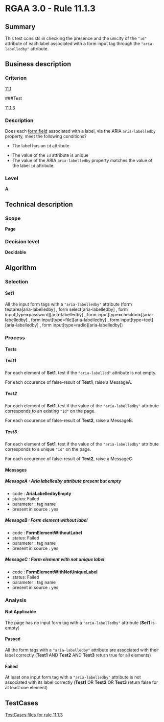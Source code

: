 # RGAA 3.0 -  Rule 11.1.3

## Summary

This test consists in checking the presence and the unicity of the `"id"` attribute of each label associated with a form input tag through the `"aria-labelledby"` attribute.

## Business description

### Criterion

[11.1](http://asqatasun.github.io/RGAA--3.0--EN/RGAA3.0_Criteria_English_version_v1.html#crit-11-1)

###Test

[11.1.3](http://asqatasun.github.io/RGAA--3.0--EN/RGAA3.0_Criteria_English_version_v1.html#test-11-1-3)

### Description
Does each <a href="http://asqatasun.github.io/RGAA--3.0--EN/RGAA3.0_Glossary_English_version_v1.html#mChpSaisie">form
  field</a> associated with a label, via the ARIA
    <code>aria-labelledby</code> property, meet the following
    conditions?
    <ul><li> The label has an <code>id</code>
   attribute</li>
  <li>The value of the <code>id</code>
   attribute is unique</li>
  <li> The value of the ARIA
   <code>aria-labelledby</code> property matches the value of the
   label <code>id</code> attribute</li>
    </ul> 


### Level

**A**

## Technical description

### Scope

**Page**

### Decision level

**Decidable**

## Algorithm

### Selection
 
#### Set1

All the input form tags with a `"aria-labelledby"` attribute (form textarea[aria-labelledby] , form select[aria-labelledby] , form input[type=password][aria-labelledby] , form input[type=checkbox][aria-labelledby] , form input[type=file][aria-labelledby] , form input[type=text][aria-labelledby] , form input[type=radio][aria-labelledby])

### Process

#### Tests

##### Test1

For each element of **Set1**, test if the `"aria-labelled"` attribute is not empty.

For each occurence of false-result of **Test1**, raise a MessageA.

##### Test2

For each element of **Set1**, test if the value of the `"aria-labelledby"` attribute corresponds to an existing `"id"` on the page.

For each occurence of false-result of **Test2**, raise a MessageB.

##### Test3

For each element of **Set1**, test if the value of the `"aria-labelledby"` attribute corresponds to a unique `"id"` on the page.

For each occurence of false-result of **Test2**, raise a MessageC.

#### Messages 

##### MessageA : Aria labelledby attribute present but empty

- code : **AriaLabelledbyEmpty**
- status: Failed
- parameter : tag name
- present in source : yes

##### MessageB : Form element without label

- code : **FormElementWithoutLabel**
- status: Failed
- parameter : tag name
- present in source : yes

##### MessageC : Form element with not unique label

- code : **FormElementWithNotUniqueLabel**
- status: Failed
- parameter : tag name
- present in source : yes

### Analysis

#### Not Applicable

The page has no input form tag with a `"aria-labelledby"` attribute (**Set1** is empty)

#### Passed

All the form tags with a `"aria-labelledby"` attribute are associated with their label correctly (**Test1** AND **Test2** AND **Test3** return true for all elements)

#### Failed

At least one input form tag with a `"aria-labelledby"` attribute is not associated with its label correctly (**Test1** OR **Test2** OR **Test3** return false for at least one element)




##  TestCases 

[TestCases files for rule 11.1.3](https://github.com/Asqatasun/Asqatasun/tree/master/rules/rules-rgaa3.0/src/test/resources/testcases/rgaa30/Rgaa30Rule110103/) 


